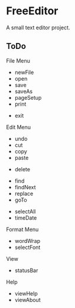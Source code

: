 # FreeEditor
A small text editor project.

## ToDo
File Menu
  - newFile
  - open
  - save
  - saveAs
  - pageSetup
  - print
  + exit
  
Edit Menu
  - undo
  - cut
  - copy
  - paste
  + delete
  - find
  - findNext
  - replace
  - goTo
  + selectAll
  + timeDate
  
Format Menu
  + wordWrap
  + selectFont

View
  + statusBar

Help
  + viewHelp
  + viewAbout

